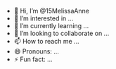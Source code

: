 - 👋 Hi, I’m @15MelissaAnne
- 👀 I’m interested in ...
- 🌱 I’m currently learning ...
- 💞️ I’m looking to collaborate on ...
- 📫 How to reach me ...
- 😄 Pronouns: ...
- ⚡ Fun fact: ...

<!---
15MelissaAnne/15MelissaAnne is a ✨ special ✨ repository because its `README.md` (this file) appears on your GitHub profile.
You can click the Preview link to take a look at your changes.
--->
